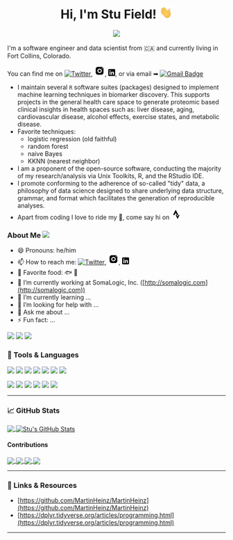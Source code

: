 
<h1 align="center">
Hi, I'm Stu Field! <img src="https://raw.githubusercontent.com/stufield/stufield/master/wave.gif" width="30px">
</h1>


<p align="center">
<img src="https://media.giphy.com/media/sRFEa8lbeC7zbcIZZR/giphy.gif" width="200">
</p>


I'm a software engineer and data scientist
from 🇨🇦 and currently living in Fort Collins, Colorado.

You can find me on [![Twitter][1.2]][1], [![Instagram][4.2]][4],
[![LinkedIn][3.2]][3], or via email ➡
[![Gmail Badge](https://img.shields.io/badge/-Gmail-c14438?style=flat-square&logo=Gmail&logoColor=white&link=mailto:stu.g.field@gmail.com)](mailto:stu.g.field@gmail.com)

<!-- Other Gifs -->
<!-- 
<img src="https://media.giphy.com/media/6oeRBKg7mwEZnSnYkn/giphy.gif" width="250">
<img src="https://media.giphy.com/media/YRzQnWzbn4WIxd3ZYx/giphy.gif" width="250">
-->


- I maintain several `R` software suites (packages) designed to 
  implement machine learning techniques in biomarker discovery.
  This supports projects in the general health care space to 
  generate proteomic based clinical insights in health spaces such as: 
  liver disease, aging, cardiovascular disease, alcohol effects,
  exercise states, and metabolic disease.
- Favorite techniques:
  - logistic regression (old faithful)
  - random forest
  - naive Bayes
  - KKNN (nearest neighbor)
- I am a proponent of the open-source software, conducting the majority 
  of my research/analysis via Unix Toolkits, R, and the RStudio IDE. 
- I promote conforming to the adherence of so-called "tidy" data, a 
  philosophy of data science designed to share underlying data 
  structure, grammar, and format which facilitates the generation 
  of reproducible analyses. 
- Apart from coding I love to ride my 🚴, come say hi on [![Strava][5.2]][5]


### About Me <img src="https://media.giphy.com/media/mGcNjsfWAjY5AEZNw6/giphy.gif" width="40">
- 😄 Pronouns: he/him
- 📫 How to reach me: [![Twitter][1.2]][1], [![Instagram][4.2]][4], [![LinkedIn][3.2]][3]
- 💬 Favorite food: 🐟 🌮
- 🔭 I’m currently working at SomaLogic, Inc. ([http://somalogic.com](http://somalogic.com))
- 🌱 I’m currently learning ...
- 🤔 I’m looking for help with ...
- 💬 Ask me about ...
- ⚡ Fun fact: ...


![](https://img.shields.io/twitter/url?style=social&url=https%3A%2F%2Ftwitter.com%2Fstufield3)
![](https://img.shields.io/twitter/follow/stufield3?style=social)
![](https://img.shields.io/github/followers/stufield?style=social)



### 🔧 Tools & Languages
<!-- Badges -->
![](https://img.shields.io/badge/Code-R-informational?style=flat&logo=R&logoColor=blue&color=blue)
![](https://img.shields.io/badge/OS-Linux-informational?style=flat&logo=linux&color=blue)
![](https://img.shields.io/badge/OS-Mac-informational?style=flat&logo=apple&color=blue)
![](https://img.shields.io/badge/Shell-BASH,Zsh-informational?style=flat&logo=gnu-bash&color=blue)
![](https://img.shields.io/badge/Code-Make-informational?style=flat&logo=cmake&color=blue)
![](https://img.shields.io/badge/Editor-VIM-informational?style=flat&logo=vim&color=blue)
![](https://img.shields.io/badge/Tools-Docker-informational?style=flat&logo=docker&color=blue)

![](https://img.shields.io/badge/VCS-Git-informational?style=flat&logo=git&color=blue)
![](https://img.shields.io/badge/CI-Travis-informational?style=flat&logo=travis&color=blue)
![](https://img.shields.io/badge/CI-Jenkins-informational?style=flat&logo=jenkins&color=blue)
![](https://img.shields.io/badge/Cloud-Digital_Ocean-informational?style=flat&logo=digitalocean&color=blue)
![](https://img.shields.io/badge/Code-Python-informational?style=flat&logo=python&color=blue)
![](https://img.shields.io/badge/Collaboration-Slack-informational?style=flat&logo=slack&color=blue)


------------


### &#x1f4c8; GitHub Stats

<a href="https://github.com/stufield/stufield">
  <img align="center" src="https://github-readme-stats.vercel.app/api/top-langs/?username=stufield&hide=java,html&title_color=ffffff&text_color=c9cacc&icon_color=2bbc8a&bg_color=1d1f21" />
</a>
<a href="https://github.com/stufield/stufield">
  <img align="center" src="https://github-readme-stats.vercel.app/api?username=stufield&show_icons=true&line_height=27&count_private=true&title_color=ffffff&text_color=c9cacc&icon_color=2bbc8a&bg_color=1d1f21" alt="Stu's GitHub Stats" />
</a>


#### Contributions
 
<a href="https://github.com/stufield/SomaDataIO">
  <img align="center" src="https://github-readme-stats.vercel.app/api/pin/?username=stufield&repo=SomaDataIO&title_color=ffffff&text_color=c9cacc&icon_color=2bbc8a&bg_color=1d1f21" />
</a>

<a href="https://github.com/stufield/SomaPlotr">
  <img align="center" src="https://github-readme-stats.vercel.app/api/pin/?username=stufield&repo=SomaPlotr&title_color=ffffff&text_color=c9cacc&icon_color=2bbc8a&bg_color=1d1f21" />
</a>

<a href="https://github.com/stufield/testthat">
  <img align="center" src="https://github-readme-stats.vercel.app/api/pin/?username=stufield&repo=testthat&title_color=ffffff&text_color=c9cacc&icon_color=2bbc8a&bg_color=1d1f21" />
</a>

<a href="https://github.com/stufield/tibble">
  <img align="center" src="https://github-readme-stats.vercel.app/api/pin/?username=stufield&repo=tibble&title_color=ffffff&text_color=c9cacc&icon_color=2bbc8a&bg_color=1d1f21" />
</a>



------------


### 🔗 Links & Resources

- [https://github.com/MartinHeinz/MartinHeinz](https://github.com/MartinHeinz/MartinHeinz)
- [https://dplyr.tidyverse.org/articles/programming.html](https://dplyr.tidyverse.org/articles/programming.html)


------------

<!-- links to social media icons -->

<!-- icons with padding -->
[1.1]: http://i.imgur.com/tXSoThF.png (twitter icon with padding)
[2.1]: http://i.imgur.com/0o48UoR.png (github icon with padding)

<!-- icons without padding -->
[1.2]: http://i.imgur.com/wWzX9uB.png (twitter icon without padding)
[2.2]: http://i.imgur.com/9I6NRUm.png (github icon without padding)
[3.2]: https://raw.githubusercontent.com/stufield/stufield/master/linkedin-3-16.png
[4.2]: https://raw.githubusercontent.com/stufield/stufield/master/icons8-instagram-24.png
[5.2]: https://raw.githubusercontent.com/stufield/stufield/master/icons8-strava-24.png

<!-- links to your social media accounts -->
[1]: https://twitter.com/stufield3
[2]: https://github.com/stufield
[3]: https://www.linkedin.com/in/stu-field-133396a
[4]: https://www.instagram.com/carlito_caliente/
[5]: https://www.strava.com/athletes/3292229



<!--
**stufield/stufield** is a ✨ _special_ ✨ repository because its `README.md` (this file) appears on your GitHub profile.
https://emojipedia.org/emoji/
https://www.fileformat.info/index.htm
https://imgur.com
-->
